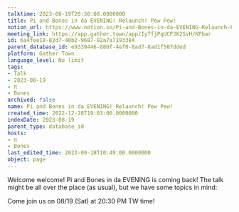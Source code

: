 ```yaml
---
talktime: 2023-08-19T20:30:00.0000000
title: Pi and Bones in da EVENING! Relaunch! Pew Pew!
notion_url: https://www.notion.so/Pi-and-Bones-in-da-EVENING-Relaunch-Pew-Pew-6a4fee1882d740b2968792a7a7193384
meeting_link: https://app.gather.town/app/IyTfjPqUCPJK2SvH/KPbar
id: 6a4fee18-82d7-40b2-9687-92a7a7193384
parent_database_id: e9339446-880f-4ef0-8ad7-8ad1f507dded
platform: Gather Town
language_level: No limit
tags:
- Talk
- 2023-08-19
- π
- Bones
archived: false
name: Pi and Bones in da EVENING! Relaunch! Pew Pew!
created_time: 2022-12-28T19:03:00.0000000
indexDate: 2023-08-19
parent_type: database_id
hosts:
- π
- Bones
last_edited_time: 2023-09-18T10:49:00.0000000
object: page
---
```


Welcome welcome! Pi and Bones in da EVENING is coming back! 
The talk might be all over the place (as usual), but we have some topics in mind:


   
   
   

Come join us on 08/19 (Sat) at 20:30 PM TW time!























